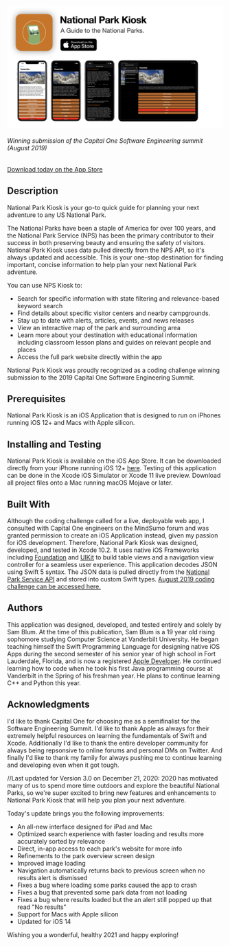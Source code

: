 <img src="https://github.com/samblum17/CapitalOneSES-August2019Submit/blob/master/CapitalOneSES-August2019Submit/CapitalOneSES-August2019Submit/Assets.xcassets/NPS%20Kiosk%202.1%20Marketing.001.png?raw=true">

###### Winning submission of the Capital One Software Engineering summit (August 2019)
[Download today on the App Store](https://apps.apple.com/us/app/national-park-kiosk/id1465222121)

## Description
National Park Kiosk is your go-to quick guide for planning your next adventure to any US National Park.

The National Parks have been a staple of America for over 100 years, and the National Park Service (NPS) has been the primary contributor to their success in both preserving beauty and ensuring the safety of visitors. National Park Kiosk uses data pulled directly from the NPS API, so it's always updated and accessible. This is your one-stop destination for finding important, concise information to help plan your next National Park adventure. 

You can use NPS Kiosk to:
- Search for specific information with state filtering and relevance-based keyword search
- Find details about specific visitor centers and nearby campgrounds.
- Stay up to date with alerts, articles, events, and news releases
- View an interactive map of the park and surrounding area
- Learn more about your destination with educational information including classroom lesson plans and guides on relevant people and places
- Access the full park website directly within the app

National Park Kiosk was proudly recognized as a coding challenge winning submission to the 2019 Capital One Software Engineering Summit.

## Prerequisites
National Park Kiosk is an iOS Application that is designed to run on iPhones running iOS 12+ and Macs with Apple silicon.

## Installing and Testing
National Park Kiosk is available on the iOS App Store. It can be downloaded directly from your iPhone running iOS 12+ [here](https://apps.apple.com/us/app/national-park-kiosk/id1465222121). Testing of this application can be done in the Xcode iOS Simulator or Xcode 11 live preview. Download all project files onto a Mac running macOS Mojave or later.

## Built With
Although the coding challenge called for a live, deployable web app, I consulted with Capital One engineers on the MindSumo forum and was granted permission to create an iOS Application instead, given my passion for iOS development. Therefore, National Park Kiosk was designed, developed, and tested in Xcode 10.2. It uses native iOS Frameworks including [Foundation](https://developer.apple.com/documentation/foundation) and [UIKit](https://developer.apple.com/documentation/uikit) to build table views and a navigation view controller for a seamless user experience. This application decodes JSON using Swift 5 syntax. The JSON data is pulled directly from the [National Park Service API](https://www.nps.gov/subjects/developer/api-documentation.htm#/) and stored into custom Swift types.
[August 2019 coding challenge can be accessed here.](https://www.mindsumo.com/contests/national-park-api)

## Authors
This application was designed, developed, and tested entirely and solely by Sam Blum. At the time of this publication, Sam Blum is a 19 year old rising sophomore studying Computer Science at Vanderbilt University. He began teaching himself the Swift Programming Language for designing native iOS Apps during the second semester of his senior year of high school in Fort Lauderdale, Florida, and is now a registered [Apple Developer](https://apps.apple.com/us/developer/sam-blum/id1448067874). He continued learning how to code when he took his first Java programming course at Vanderbilt in the Spring of his freshman year. He plans to continue learning C++ and Python this year.

## Acknowledgments
I'd like to thank Capital One for choosing me as a semifinalist for the Software Engineering Summit. I'd like to thank Apple as always for their extremely helpful resources on learning the fundamentals of Swift and Xcode. Additionally I'd like to thank the entire developer community for always being repsonsive to online forums and personal DMs on Twitter. And finally I'd like to thank my family for always pushing me to continue learning and developing even when it got tough.



//Last updated for Version 3.0 on December 21, 2020:
2020 has motivated many of us to spend more time outdoors and explore the beautiful National Parks, so we're super excited to bring new features and enhancements to National Park Kiosk that will help you plan your next adventure. 

Today's update brings you the following improvements:
- An all-new interface designed for iPad and Mac
- Optimized search experience with faster loading and results more accurately sorted by relevance
- Direct, in-app access to each park's website for more info
- Refinements to the park overview screen design
- Improved image loading
- Navigation automatically returns back to previous screen when no results alert is dismissed
- Fixes a bug where loading some parks caused the app to crash
- Fixes a bug that prevented some park data from not loading
- Fixes a bug where results loaded but the an alert still popped up that read "No results"
- Support for Macs with Apple silicon
- Updated for iOS 14

Wishing you a wonderful, healthy 2021 and happy exploring!
